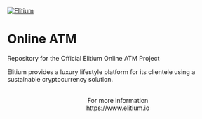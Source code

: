 <a href="https://www.elitium.io/wp-content/uploads/2018/12/logo-1.png" target="_blank"><img src="https://www.elitium.io/wp-content/uploads/2018/12/logo-1.png" border="0" alt="Elitium"></a>

# Online ATM
Repository for the Official Elitium Online ATM Project

Elitium provides a luxury lifestyle platform for its clientele
using a sustainable cryptocurrency solution.<br>
<br>

<p align="center">For more information<br>
https://www.elitium.io</p>
